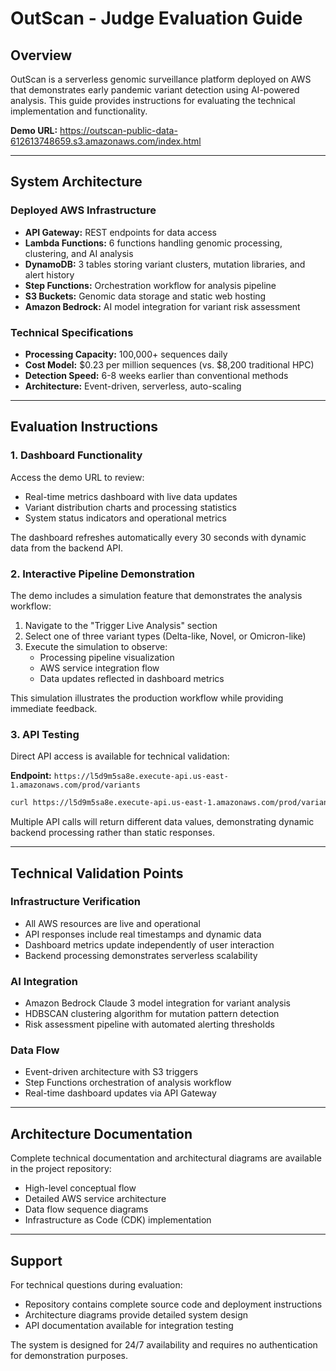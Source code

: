 # OutScan - Judge Evaluation Guide

## Overview

OutScan is a serverless genomic surveillance platform deployed on AWS that demonstrates early pandemic variant detection using AI-powered analysis. This guide provides instructions for evaluating the technical implementation and functionality.

**Demo URL:** https://outscan-public-data-612613748659.s3.amazonaws.com/index.html

---

## System Architecture

### Deployed AWS Infrastructure
- **API Gateway:** REST endpoints for data access
- **Lambda Functions:** 6 functions handling genomic processing, clustering, and AI analysis
- **DynamoDB:** 3 tables storing variant clusters, mutation libraries, and alert history
- **Step Functions:** Orchestration workflow for analysis pipeline
- **S3 Buckets:** Genomic data storage and static web hosting
- **Amazon Bedrock:** AI model integration for variant risk assessment

### Technical Specifications
- **Processing Capacity:** 100,000+ sequences daily
- **Cost Model:** $0.23 per million sequences (vs. $8,200 traditional HPC)
- **Detection Speed:** 6-8 weeks earlier than conventional methods
- **Architecture:** Event-driven, serverless, auto-scaling

---

## Evaluation Instructions

### 1. Dashboard Functionality
Access the demo URL to review:
- Real-time metrics dashboard with live data updates
- Variant distribution charts and processing statistics
- System status indicators and operational metrics

The dashboard refreshes automatically every 30 seconds with dynamic data from the backend API.

### 2. Interactive Pipeline Demonstration
The demo includes a simulation feature that demonstrates the analysis workflow:

1. Navigate to the "Trigger Live Analysis" section
2. Select one of three variant types (Delta-like, Novel, or Omicron-like)
3. Execute the simulation to observe:
   - Processing pipeline visualization
   - AWS service integration flow
   - Data updates reflected in dashboard metrics

This simulation illustrates the production workflow while providing immediate feedback.

### 3. API Testing
Direct API access is available for technical validation:

**Endpoint:** `https://l5d9m5sa8e.execute-api.us-east-1.amazonaws.com/prod/variants`

```bash
curl https://l5d9m5sa8e.execute-api.us-east-1.amazonaws.com/prod/variants
```

Multiple API calls will return different data values, demonstrating dynamic backend processing rather than static responses.

---

## Technical Validation Points

### Infrastructure Verification
- All AWS resources are live and operational
- API responses include real timestamps and dynamic data
- Dashboard metrics update independently of user interaction
- Backend processing demonstrates serverless scalability

### AI Integration
- Amazon Bedrock Claude 3 model integration for variant analysis
- HDBSCAN clustering algorithm for mutation pattern detection
- Risk assessment pipeline with automated alerting thresholds

### Data Flow
- Event-driven architecture with S3 triggers
- Step Functions orchestration of analysis workflow
- Real-time dashboard updates via API Gateway

---

## Architecture Documentation

Complete technical documentation and architectural diagrams are available in the project repository:
- High-level conceptual flow
- Detailed AWS service architecture  
- Data flow sequence diagrams
- Infrastructure as Code (CDK) implementation

---

## Support

For technical questions during evaluation:
- Repository contains complete source code and deployment instructions
- Architecture diagrams provide detailed system design
- API documentation available for integration testing

The system is designed for 24/7 availability and requires no authentication for demonstration purposes. 